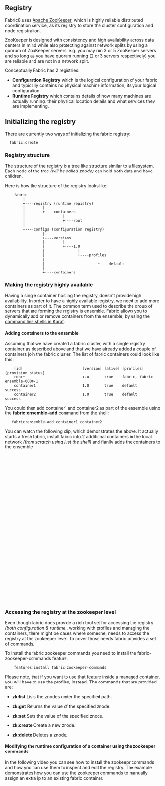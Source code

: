 ## Registry

Fabric8 uses [Apache ZooKeeper](http://zookeeper.apache.org/), which is highly reliable distributed coordination service,
as its registry to store the cluster configuration and node registration.

ZooKeeper is designed with consistency and high availability across data centers in mind while also protecting against network splits by using a quorum of ZooKeeper servers. e.g. you may run 3 or 5 ZooKeeper servers and so long as you have quorum running (2 or 3 servers respectively) you are reliable and are not in a network split.

Conceptually Fabric has 2 registries:

* **Configuration Registry** which is the logical configuration of your fabric and typically contains no physical machine information; its your logical configuration.
* **Runtime Registry** which contains details of how many machines are actually running, their physical location details and what services they are implementing.

## Initializing the registry

There are currently two ways of initializing the fabric registry:

      fabric:create

### Registry structure

The structure of the registry is a tree like structure similar to a filesystem. Each node of the tree *(will be called znode)* can hold both data and have children.

Here is how the structure of the registry looks like:

        fabric
            |
            +----registry (runtime registry)
            |        |
            |        +----containers
            |                 |
            |                 +----root
            |
            +----configs (configuration registry)
                     |
                     +----versions
                     |        |
                     |        +----1.0
                     |               |
                     |               +----profiles
                     |                        |
                     |                        +----default
                     |
                     +----containers



### Making the registry highly available

Having a single container hosting the registry, doesn't provide high availability. In order to have a highly available registry, we need to add more containers as part of it. The common term used to describe the group of servers that are forming the registry is ensemble.
Fabric allows you to dynamically add or remove containers from the ensemble, by using the [command line shells in Karaf](commands/commands.html).

#### Adding containers to the ensemble

Assuming that we have created a fabric cluster, with a single registry container as described above and that we have already added a couple of containers join the fabric cluster.
The list of fabric containers could look like this:

        [id]                           [version] [alive] [profiles]                     [provision status]
        root*                          1.0       true    fabric, fabric-ensemble-0000-1
        container1                     1.0       true    default                        success
        container2                     1.0       true    default                        success

You could then add container1 and container2 as part of the ensemble using the **fabric:ensemble-add** command from the shell:

       fabric:ensemble-add container1 container2

You can watch the following clip, which demonstrates the above. It actually starts a fresh fabric, install fabric into 2 additional containers in the local network *(from scratch using just the shell)* and fianlly adds the containers to the ensemble.


<object width="853" height="480"><param name="movie" value="http://www.youtube.com/v/qCujpN4hPgY?version=3&amp;hl=en_US&amp;rel=0"></param><param name="allowFullScreen" value="true"></param><param name="allowscriptaccess" value="always"></param><embed src="http://www.youtube.com/v/qCujpN4hPgY?version=3&amp;hl=en_US&amp;rel=0" type="application/x-shockwave-flash" width="853" height="480" allowscriptaccess="always" allowfullscreen="true"></embed></object>



### Accessing the registry at the zookeeper level

Even though fabric does provide a rich tool set for accessing the registry *(both configuration & runtime)*, working with profiles and managing the containers, there might be cases where someone, needs to access the registry at the zookeeper level.
To cover those needs fabric provides a set of commands.

To install the fabric zookeeper commands you need to install the fabric-zookeeper-commands feature.

        features:install fabric-zookeeper-commands

Please note, that if you want to use that feature inside a managed container, you will have to use the profiles, instead.
The commands that are provided are:

* **zk:list** *<path>* Lists the znodes under the specified path.

* **zk:get** *<znode>* Returns the value of the specified znode.

* **zk:set** *<znode>* *<value>* Sets the value of the specified znode.

* **zk:create** *<znode>* Create a new znode.

* **zk:delete** *<znode>* Deletes a znode.

#### Modifying the runtime configuration of a container using the zookeeper commands

In the following video you can see how to install the zookeepr commands and how you can use them to inspect and edit the registry.
The example demonstrates how you can use the zookeeper commands to manually assign an extra ip to an existing fabric container.

<object width="853" height="480"><param name="movie" value="http://www.youtube.com/v/ZiFbFMTMyjc?version=3&amp;hl=en_US&amp;rel=0"></param><param name="allowFullScreen" value="true"></param><param name="allowscriptaccess" value="always"></param><embed src="http://www.youtube.com/v/ZiFbFMTMyjc?version=3&amp;hl=en_US&amp;rel=0" type="application/x-shockwave-flash" width="853" height="480" allowscriptaccess="always" allowfullscreen="true"></embed></object>



